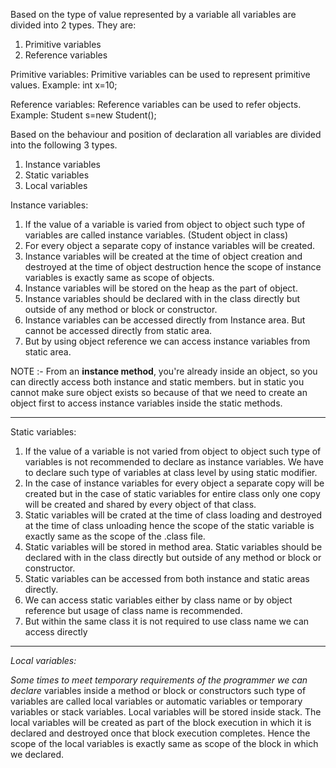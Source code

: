 Based on the type of value represented by a variable all variables are
divided into 2 types. They are:
1. Primitive variables
2. Reference variables

Primitive variables:
Primitive variables can be used to represent primitive values.
Example: int x=10;

Reference variables:
Reference variables can be used to refer objects.
Example: Student s=new Student();

Based on the behaviour and position of declaration all variables are divided
into the following 3 types.
1. Instance variables
2. Static variables
3. Local variables

Instance variables:
1. If the value of a variable is varied from object to object such type of variables are
   called instance variables. (Student object in class)
2. For every object a separate copy of instance variables will be created.
3. Instance variables will be created at the time of object creation and destroyed at
   the time of object destruction hence the scope of instance variables is exactly
   same as scope of objects.
4. Instance variables will be stored on the heap as the part of object.
5. Instance variables should be declared with in the class directly but outside of any method or block or constructor.
6. Instance variables can be accessed directly from Instance area. But cannot be
   accessed directly from static area.
7. But by using object reference we can access instance variables from static area.

NOTE :- 
From an **instance method**, you're already inside an object, so you can directly access both instance and static members. but in static you cannot make sure object exists so because of that we need to create an object first to access instance variables inside the static methods.

--------

Static variables:
1. If the value of a variable is not varied from object to object such type of variables
is not recommended to declare as instance variables. We have to declare such
type of variables at class level by using static modifier.
2. In the case of instance variables for every object a separate copy will be created
but in the case of static variables for entire class only one copy will be created
and shared by every object of that class.
3. Static variables will be crated at the time of class loading and destroyed at the
time of class unloading hence the scope of the static variable is exactly same as
the scope of the .class file.
4. Static variables will be stored in method area. Static variables should be declared
with in the class directly but outside of any method or block or constructor.
5. Static variables can be accessed from both instance and static areas directly.
6. We can access static variables either by class name or by object reference but
usage of class name is recommended.
7. But within the same class it is not required to use class name we can access
directly

--------

_Local variables:_

_Some times to meet temporary requirements of the programmer we can declare_
variables inside a method or block or constructors such type of variables are called local variables or automatic variables or temporary variables or stack variables. Local variables will be stored inside stack. The local variables will be created as part of the block execution in which it is declared and destroyed once that block execution completes. Hence the scope of the local variables is exactly same as scope of the block in which we declared.